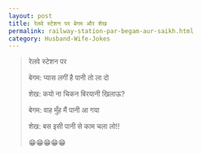 ```yaml
---
layout: post
title: रेलवे स्टेशन पर बेगम और शेख
permalink: railway-station-par-begam-aur-saikh.html
category: Husband-Wife-Jokes
---
```

> रेलवे स्टेशन पर
>
> बेगम: प्यास लगीं है पानी तो ला दो
>
>शेख: कयो ना चिकन बिरयानी खिलाऊ?
>
>बेगम: वाह मुँह मैं पानी आ गया
>
> शेख: बस इसी पानी से काम चला लो!!
>
> 😁😁😁😁😁